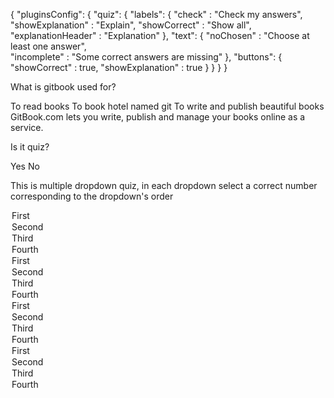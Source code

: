 {
     "pluginsConfig": {
        "quiz": {
                "labels": {
                    "check"             : "Check my answers",
                    "showExplanation"   : "Explain", 
                    "showCorrect"       : "Show all",   
                    "explanationHeader" : "Explanation"
                },
                "text": {
                    "noChosen"    : "Choose at least one answer",  
                    "incomplete"  : "Some correct answers are missing" 
                },
                "buttons": {
                    "showCorrect"       : true, 
                    "showExplanation"   : true 
                }
        }
    }
}

<quiz name="Gitbook Quiz">
    <question multiple>
        <p>What is gitbook used for?</p>
        <answer correct>To read books</answer>
        <answer>To book hotel named git</answer>
        <answer correct>To write and publish beautiful books</answer>
        <explanation>GitBook.com lets you write, publish and manage your books online as a service.</explanation>
    </question>
    <question>
        <p>Is it quiz?</p>
        <answer correct>Yes</answer>
        <answer>No</answer>
    </question>
    <question>
        <p>This is multiple dropdown quiz, in each dropdown select a correct number corresponding to the dropdown's order</p>
        <answer>
            <option correct>First</option>
            <option>Second</option>
            <option>Third</option>
            <option>Fourth</option>
        </answer>
        <answer>
            <option>First</option>
            <option correct>Second</option>
            <option>Third</option>
            <option>Fourth</option>
        </answer>
        <answer>
            <option>First</option>
            <option>Second</option>
            <option correct>Third</option>
            <option>Fourth</option>
        </answer>
        <answer>
            <option>First</option>
            <option>Second</option>
            <option>Third</option>
            <option correct>Fourth</option>
        </answer>
    </question>
</quiz>